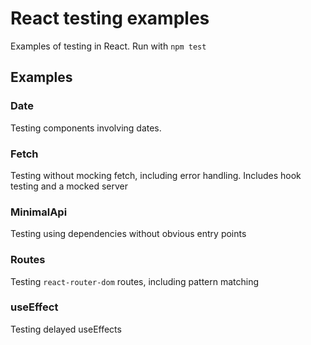 # React testing examples

Examples of testing in React. Run with `npm test`

## Examples

### Date

Testing components involving dates.

### Fetch

Testing without mocking fetch, including error handling. Includes hook testing and a mocked server

### MinimalApi

Testing using dependencies without obvious entry points

### Routes

Testing `react-router-dom` routes, including pattern matching

### useEffect

Testing delayed useEffects
